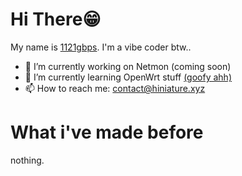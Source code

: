 # Hi There😁
My name is [1121gbps](https://github.com/1121gbps/). I'm a vibe coder btw..

- 🔭 I’m currently working on Netmon (coming soon)
- 🌱 I’m currently learning OpenWrt stuff [(goofy ahh)](https://web.facebook.com/reyre.wrt)
- 📫 How to reach me: [contact@hiniature.xyz](mailto:contact@hiniature.xyz)

# What i've made before
nothing.
